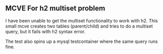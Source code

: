 ## MCVE For h2 multiset problem
I have been unable to get the multiset functionality to work with h2.
This small mcve creates two tables (parent/child) and tries to do a multiset query, but it fails with h2 syntax error.

The test also spins up a mysql testcontainer where the same query runs fine.

